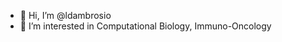 - 👋 Hi, I’m @ldambrosio
- 👀 I’m interested in Computational Biology, Immuno-Oncology


<!---
ldambrosio/ldambrosio is a ✨ special ✨ repository because its `README.md` (this file) appears on your GitHub profile.
You can click the Preview link to take a look at your changes.
--->
